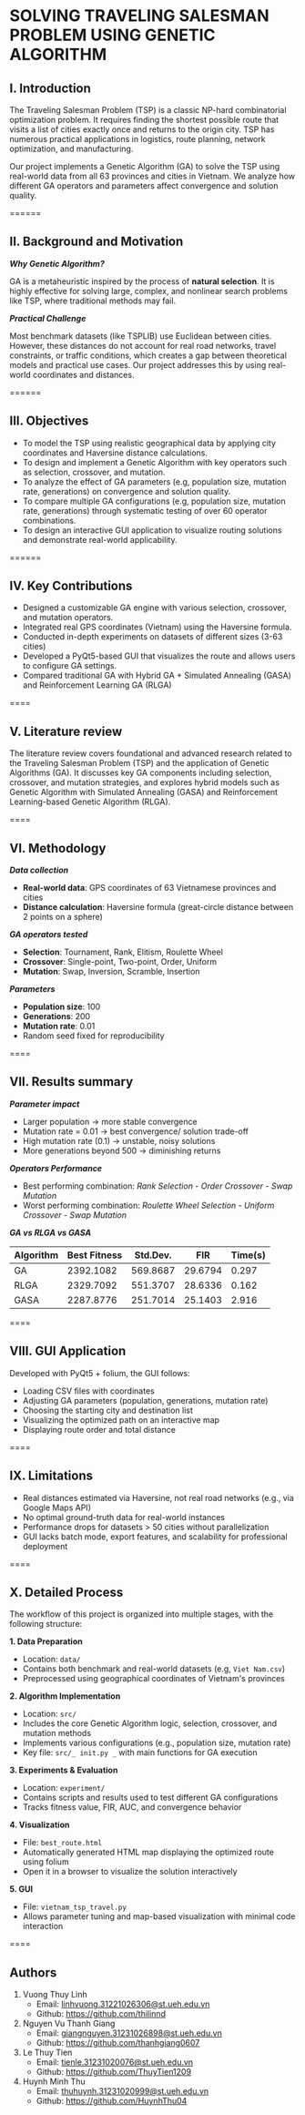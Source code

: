 # SOLVING TRAVELING SALESMAN PROBLEM USING GENETIC ALGORITHM

## I. Introduction
The Traveling Salesman Problem (TSP) is a classic NP-hard combinatorial optimization problem. It requires finding the shortest possible route that visits a list of cities exactly once and returns to the origin city. TSP has numerous practical applications in logistics, route planning, network optimization, and manufacturing.

Our project implements a Genetic Algorithm (GA) to solve the TSP using real-world data from all 63 provinces and cities in Vietnam. We analyze how different GA operators and parameters affect convergence and solution quality. 

======
## II. Background and Motivation
**_Why Genetic Algorithm?_**

  GA is a metaheuristic inspired by the process of **natural selection**. It is highly effective for solving large, complex, and nonlinear search problems like TSP, where traditional methods may fail.

**_Practical Challenge_**

Most benchmark datasets (like TSPLIB) use Euclidean between cities. However, these distances do not account for real road networks, travel constraints, or traffic conditions, which creates a gap between theoretical models and practical use cases. Our project addresses this by using real-world coordinates and distances. 

======
## III. Objectives
* To model the TSP using realistic geographical data by applying city coordinates and Haversine distance calculations.
* To design and implement a Genetic Algorithm with key operators such as selection, crossover, and mutation.
* To analyze the effect of GA parameters (e.g, population size, mutation rate, generations) on convergence and solution quality.
* To compare multiple GA configurations (e.g, population size, mutation rate, generations) through systematic testing of over 60 operator combinations.
* To design an interactive GUI application to visualize routing solutions and demonstrate real-world applicability.

======
## IV. Key Contributions
* Designed a customizable GA engine with various selection, crossover, and mutation operators.
* Integrated real GPS coordinates (Vietnam) using the Haversine formula.
* Conducted in-depth experiments on datasets of different sizes (3-63 cities)
* Developed a PyQt5-based GUI that visualizes the route and allows users to configure GA settings.
* Compared traditional GA with Hybrid GA + Simulated Annealing (GASA) and Reinforcement Learning GA (RLGA)

====
## V. Literature review

The literature review covers foundational and advanced research related to the Traveling Salesman Problem (TSP) and the application of Genetic Algorithms (GA). It discusses key GA components including selection, crossover, and mutation strategies, and explores hybrid models such as Genetic Algorithm with Simulated Annealing (GASA) and Reinforcement Learning-based Genetic Algorithm (RLGA).

====
## VI. Methodology
**_Data collection_**

* **Real-world data**: GPS coordinates of 63 Vietnamese provinces and cities
* **Distance calculation**: Haversine formula (great-circle distance between 2 points on a sphere)

**_GA operators tested_**

* **Selection**: Tournament, Rank, Elitism, Roulette Wheel
* **Crossover**: Single-point, Two-point, Order, Uniform
* **Mutation**: Swap, Inversion, Scramble, Insertion

**_Parameters_**
* **Population size**: 100
* **Generations**: 200
* **Mutation rate**: 0.01
* Random seed fixed for reproducibility

====
## VII. Results summary
**_Parameter impact_**

* Larger population -> more stable convergence
* Mutation rate = 0.01 -> best convergence/ solution trade-off
* High mutation rate (0.1) -> unstable, noisy solutions
* More generations beyond 500 -> diminishing returns

**_Operators Performance_**
 * Best performing combination: _Rank Selection - Order Crossover - Swap Mutation_
 * Worst performing combination: _Roulette Wheel Selection - Uniform Crossover - Swap Mutation_

**_GA vs RLGA vs GASA_**

| **Algorithm** | **Best Fitness** | **Std.Dev.** | **FIR** | **Time(s)** |
|---|---|---|---|---|
| GA | 2392.1082 | 569.8687 | 29.6794 | 0.297 |
| RLGA | 2329.7092 | 551.3707 | 28.6336 | 0.162 |
| GASA | 2287.8776 | 251.7014 | 25.1403 | 2.916 |

====
## VIII. GUI Application

Developed with PyQt5 + folium, the GUI follows:
* Loading CSV files with coordinates
* Adjusting GA parameters (population, generations, mutation rate)
* Choosing the starting city and destination list
* Visualizing the optimized path on an interactive map
* Displaying route order and total distance

====
## IX. Limitations

*  Real distances estimated via Haversine, not real road networks (e.g., via Google Maps API)
*  No optimal ground-truth data for real-world instances
*  Performance drops for datasets > 50 cities without parallelization
*  GUI lacks batch mode, export features, and scalability for professional deployment

====
## X. Detailed Process

The workflow of this project is organized into multiple stages, with the following structure:

**1. Data Preparation**
* Location: ```data/```
* Contains both benchmark and real-world datasets (e.g, ```Viet Nam.csv```)
* Preprocessed using geographical coordinates of Vietnam's provinces

**2. Algorithm Implementation**
* Location: ```src/```
* Includes the core Genetic Algorithm logic, selection, crossover, and mutation methods
* Implements various configurations (e.g., population size, mutation rate)
* Key file: ```src/_ init.py _``` with main functions for GA execution

**3. Experiments & Evaluation**
*  Location: ```experiment/```
*  Contains scripts and results used to test different GA configurations
*  Tracks fitness value, FIR, AUC, and convergence behavior

**4. Visualization**
* File: ```best_route.html```
* Automatically generated HTML map displaying the optimized route using folium
* Open it in a browser to visualize the solution interactively

**5. GUI**
* File: ```vietnam_tsp_travel.py```
* Allows parameter tuning and map-based visualization with minimal code interaction

====
## Authors ##

1. Vuong Thuy Linh
   * Email: linhvuong.31221026306@st.ueh.edu.vn
   * Github: https://github.com/thilinnd
2. Nguyen Vu Thanh Giang
   * Email: giangnguyen.31231026898@st.ueh.edu.vn
   * Github: https://github.com/thanhgiang0607
3. Le Thuy Tien
   * Email: tienle.31231020076@st.ueh.edu.vn
   * Github: https://github.com/ThuyTien1209
4. Huynh Minh Thu
   * Email: thuhuynh.31231020999@st.ueh.edu.vn
   * Github: https://github.com/HuynhThu04
   
